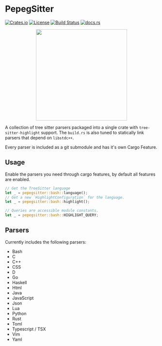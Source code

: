 PepegSitter
===========

[![Crates.io][crates-badge]][crates-url]
[![License][mit-badge]][mit-url]
[![Build Status][actions-badge]][actions-url]
[![docs.rs][docsrs-badge]][docsrs-url]

[crates-badge]: https://img.shields.io/crates/v/pepegsitter.svg
[crates-url]: https://crates.io/crates/pepegsitter
[mit-badge]: https://img.shields.io/badge/license-MIT-blue.svg
[mit-url]: https://github.com/dav1dde/pepegsitter/blob/master/LICENSE
[actions-badge]: https://github.com/Dav1dde/pepegsitter/workflows/CI/badge.svg
[actions-url]: https://github.com/Dav1dde/pepegsitter/actions?query=workflow%3ACI+branch%3Amaster
[docsrs-badge]: https://img.shields.io/docsrs/pepegsitter
[docsrs-url]: https://docs.rs/pepegsitter


<p align="center">
    <img width="auto" height="300px" src="https://user-images.githubusercontent.com/255721/198038819-bb22cd9d-f8d3-4d71-84ac-5d4f86b8b4e8.png" />
</p>

A collection of tree sitter parsers packaged into a single crate with `tree-sitter-highlight` support.
The `build.rs` is also tuned to statically link parsers that depend on `libstdc++`.

Every parser is included as a git submodule and has it's own Cargo Feature.

## Usage

Enable the parsers you need through cargo features, by default all features are enabled.

```rust
// Get the TreeSitter language
let _ = pepegsitter::bash::language();
// Get a new `HighlightConfiguration` for the language.
let _ = pepegsitter::bash::highlight();

// Queries are accessible module constants.
let _ = pepegsitter::bash::HIGHLIGHT_QUERY;
```

## Parsers

Currently includes the following parsers:

* Bash
* C
* C++
* CSS
* D
* Go
* Haskell
* Html
* Java
* JavaScript
* Json
* Lua
* Python
* Rust
* Toml
* Typescript / TSX
* Vim
* Yaml
